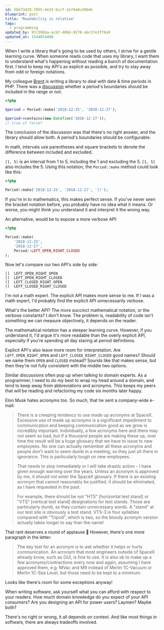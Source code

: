 ```yaml
---
id: 5bb73d29-7055-4e33-bccf-2e74a0cd9bde
blueprint: post
title: 'Readability is relative'
tags:
  - programming
updated_by: 97c59bba-acb7-406d-9278-abc37e3f76a9
updated_at: 1544054400
---
```

When I write a library that's going to be used by others, I strive for a gentle learning curve. When someone reads code that uses my library, I want them to understand what's happening without reading a bunch of documentation first. I tend to keep my API's as explicit as possible, and try to stay away from odd or foreign notations.

My colleague [Brent](https://stitcher.io/blog) is writing a library to deal with date & time periods in PHP. There was a [discussion](https://github.com/spatie/period/issues/9) whether a period's boundaries should be included in the range or not.

<!--more-->

```php
<?php

$period = Period::make('2018-12-25', '2018-12-27');

$period->contains(new DateTime('2018-12-27'));
// true of false?
```

The conclusion of the discussion was that there's no right answer, and the library should allow both. A period's boundaries should be configurable.

In math, intervals use parentheses and square brackets to denote the difference between included and excluded.

`[1, 5)` is an interval from 1 to 5, including the 1 and excluding the 5. `[1, 5]` also includes the 5. Using this notation, the `Period::make` method could look like this:

```php
<?php

Period::make('2018-12-25', '2018-12-27', '[)');
```

If you're in to mathematics, this makes perfect sense. If you've never seen the bracket notation before, you probably have no idea what it means. Or worse, you might _think_ you understand it and interpret it the wrong way.

An alternative, would be to expose a more verbose API:

```php
<?php

Period::make(
    '2018-12-25',
    '2018-12-27',
    Period::LEFT_OPEN_RIGHT_CLOSED
);
```

Now let's compare our two API's side by side:

```
[]  LEFT_OPEN_RIGHT_OPEN
[)  LEFT_OPEN_RIGHT_CLOSED
(]  LEFT_CLOSED_RIGHT_OPEN
()  LEFT_CLOSED_RIGHT_CLOSED
```

I'm not a math expert. The explicit API makes more sense to me. If I was a math expert, I'd probably find the explicit API unnecessarily verbose.

What's the better API? The more succinct mathematical notation, or the verbose constants? I don't know. The problem is, readability of code isn't something we can measure objectively, it depends on the reader.

The mathematical notation has a steeper learning curve. However, if you understand it, I'd argue it's more readable than the overly explicit API, especially if you're spending all day staring at period definitions.

Explicit API's also leave more room for interpretation. Are `LEFT_OPEN_RIGHT_OPEN` and `LEFT_CLOSED_RIGHT_CLOSED` good names? Should we name them `OPEN` and `CLOSED` instead? Sounds like that makes sense, but then they're not fully consistent with the middle two options.

Similar discussions often pop up when talking to domain experts. As a programmer, I need to do my best to wrap my head around a domain, and tend to keep away from abbreviations and acronyms. This keeps my peers that will be reading and refactoring my code six months later happy.

Elon Musk hates acronyms too. So much, that he sent a company-wide e-mail:

> There is a creeping tendency to use made up acronyms at SpaceX. Excessive use of made up acronyms is a significant impediment to communication and keeping communication good as we grow is incredibly important. Individually, a few acronyms here and there may not seem so bad, but if a thousand people are making these up, over time the result will be a huge glossary that we have to issue to new employees. No one can actually remember all these acronyms and people don't want to seem dumb in a meeting, so they just sit there in ignorance. This is particularly tough on new employees.
>
> That needs to stop immediately or I will take drastic action - I have given enough warning over the years. Unless an acronym is approved by me, it should not enter the SpaceX glossary. If there is an existing acronym that cannot reasonably be justified, it should be eliminated, as I have requested in the past.
>
> For example, there should be not "HTS" [horizontal test stand] or "VTS" [vertical test stand] designations for test stands. Those are particularly dumb, as they contain unnecessary words. A "stand" at our test site is obviously a test stand. VTS-3 is four syllables compared with "Tripod", which is two, so the bloody acronym version actually takes longer to say than the name!

That rant deserves a round of applause 👏 However, there's one more paragraph in the letter:

> The key test for an acronym is to ask whether it helps or hurts communication. An acronym that most engineers outside of SpaceX already know, such as GUI, is fine to use. It is also ok to make up a few acronyms/contractions every now and again, assuming I have approved them, e.g. MVac and M9 instead of Merlin 1C-Vacuum or Merlin 1C-Sea Level, but those need to be kept to a minimum.

Looks like there's room for some exceptions anyway!

When writing software, ask yourself what you can afford with respect to your readers. How much domain knowledge do you expect of your API consumers? Are you designing an API for power users? Laymen? Maybe both?

There's no right or wrong, it all depends on context. And like most things in software, there are always tradeoffs involved.